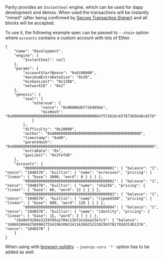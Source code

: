 Parity provides an `InstantSeal` engine, which can be used for dapp development and demos. When used the transactions will be instantly "mined" (after being confirmed by [Secure Transaction Signer](https://github.com/ethcore/parity/wiki/Secure-Transaction-Signer)) and all blocks will be accepted.

To use it, the following example spec can be passed to `--chain` option where `accounts` contains a custom account with lots of Ether.
```
{
	"name": "Development",
	"engine": {
		"InstantSeal": null
	},
	"params": {
		"accountStartNonce": "0x0100000",
		"maximumExtraDataSize": "0x20",
		"minGasLimit": "0x1388",
		"networkID" : "0x2"
	},
	"genesis": {
		"seal": {
			"ethereum": {
				"nonce": "0x00006d6f7264656e",
				"mixHash": "0x00000000000000000000000000000000000000647572616c65787365646c6578"
			}
		},
		"difficulty": "0x20000",
		"author": "0x0000000000000000000000000000000000000000",
		"timestamp": "0x00",
		"parentHash": "0x0000000000000000000000000000000000000000000000000000000000000000",
		"extraData": "0x",
		"gasLimit": "0x2fefd8"
	},
	"accounts": {
		"0000000000000000000000000000000000000001": { "balance": "1", "nonce": "1048576", "builtin": { "name": "ecrecover", "pricing": { "linear": { "base": 3000, "word": 0 } } } },
		"0000000000000000000000000000000000000002": { "balance": "1", "nonce": "1048576", "builtin": { "name": "sha256", "pricing": { "linear": { "base": 60, "word": 12 } } } },
		"0000000000000000000000000000000000000003": { "balance": "1", "nonce": "1048576", "builtin": { "name": "ripemd160", "pricing": { "linear": { "base": 600, "word": 120 } } } },
		"0000000000000000000000000000000000000004": { "balance": "1", "nonce": "1048576", "builtin": { "name": "identity", "pricing": { "linear": { "base": 15, "word": 3 } } } },
    "16a9dfd266e3229f05a2704c13bf2e16ea23e7c3": { "balance": "1606938044258990275541962092341162602522202993782792835301376", "nonce": "1048576" }
	}
}
```
When using with [browser-solidity](https://ethereum.github.io/browser-solidity) `--jsonrpc-cors '*'` option has to be added as well.